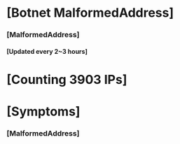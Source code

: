 # [Botnet MalformedAddress]
### [MalformedAddress]
#### [Updated every 2~3 hours]

# [Counting 3903 IPs]

# [Symptoms] 
###   [MalformedAddress]
